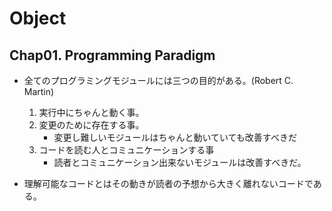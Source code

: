 # Object

## Chap01. Programming Paradigm
- 全てのプログラミングモジュールには三つの目的がある。(Robert C. Martin)
  1. 実行中にちゃんと動く事。
  2. 変更のために存在する事。
     - 変更し難しいモジュールはちゃんと動いていても改善すべきだ
  3. コードを読む人とコミュニケーションする事
     - 読者とコミュニケーション出来ないモジュールは改善すべきだ。

- 理解可能なコードとはその動きが読者の予想から大きく離れないコードである。

